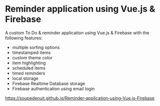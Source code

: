 # Reminder application using Vue.js & Firebase
A custom To Do & reminder application using Vue.js & Firebase with the following features:
- multiple sorting options
- timestamped items
- custom theme color
- item highlighting
- scheduled items
- timed reminders
- local storage
- Firebase Realtime Database storage
- Firebase authentication using email login

https://soupedenuit.github.io/Reminder-application-using-Vue.js-Firebase

